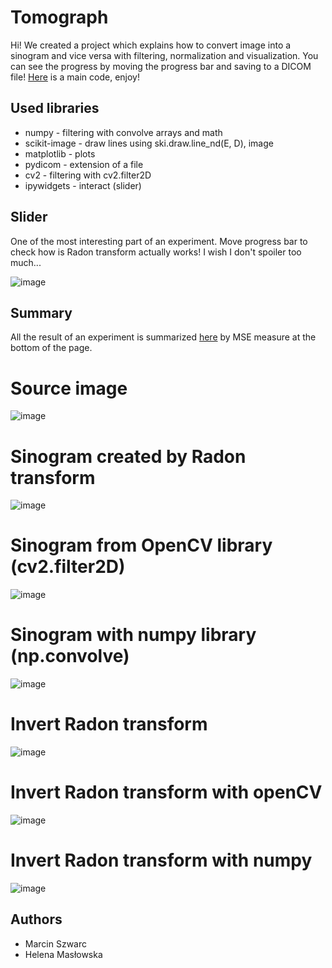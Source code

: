 # Tomograph
Hi! We created a project which explains how to convert image into a sinogram and vice versa with filtering, normalization and visualization. You can see the progress by moving the progress bar and saving to a DICOM file! [Here](https://github.com/HelenaMaslowska/Tomograph/blob/main/tk.ipynb) is a main code, enjoy!

## Used libraries
* numpy - filtering with convolve arrays and math
* scikit-image - draw lines using ski.draw.line_nd(E, D), image
* matplotlib - plots
* pydicom - extension of a file
* cv2 - filtering with cv2.filter2D
* ipywidgets - interact (slider)

## Slider
One of the most interesting part of an experiment. Move progress bar to check how is Radon transform actually works! I wish I don't spoiler too much...

![image](https://user-images.githubusercontent.com/44245185/226763895-f8976e3e-b6df-4909-b566-7bd1bd717af2.png)


## Summary
All the result of an experiment is summarized [here](https://github.com/HelenaMaslowska/Tomograph/blob/main/tk.ipynb) by MSE measure at the bottom of the page.

# Source image
![image](https://user-images.githubusercontent.com/44245185/226759448-4786b3ac-628b-4f64-8e74-3ee2b950f6ad.png)

# Sinogram created by Radon transform
![image](https://user-images.githubusercontent.com/44245185/226759472-b737ae44-05ec-461d-b01b-1260277ec225.png)

# Sinogram from OpenCV library (cv2.filter2D)
![image](https://user-images.githubusercontent.com/44245185/226759608-fe6a36e8-814c-466b-be63-eb3e1015578a.png)

# Sinogram with numpy library (np.convolve)
![image](https://user-images.githubusercontent.com/44245185/226759822-709ed3de-7a8e-4d7c-b594-48049bde4339.png)

# Invert Radon transform
![image](https://user-images.githubusercontent.com/44245185/226759563-e9eb9787-1b00-4267-998e-9979d8dce82c.png)

# Invert Radon transform with openCV
![image](https://user-images.githubusercontent.com/44245185/226759887-cc98e3d9-c145-4667-b033-3da50d54be28.png)

# Invert Radon transform with numpy
![image](https://user-images.githubusercontent.com/44245185/226759960-7621a75d-bddd-4778-aa8b-1e278af22751.png)


## Authors
- Marcin Szwarc
- Helena Masłowska
